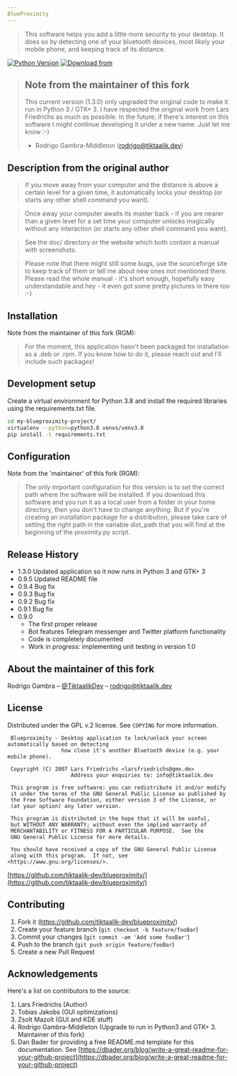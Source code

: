 ```yaml
---
BlueProximity
---
```

>This software helps you add a little more security to your
desktop. It does so by detecting one of your bluetooth devices, 
most likely your mobile phone, and keeping track of its distance. 

[![Python Version][python-image]][python-url]
[![Download from][github-downloads-image]][github-downloads-url]

>## Note from the maintainer of this fork ##
>This current version (1.3.0) only upgraded the original code to make it run in Python 3 / GTK+ 3.
I have respected the original work from Lars Friedrichs as much as possible.
In the future, if there's interest on this software I might continue developing it under a new name. Just let me know :-)
> - Rodrigo Gambra-Middleton (rodrigo@tiktaalik.dev)
## Description from the original author
>If you move away from your computer and the distance is above
a certain level for a 
given time, it automatically locks your desktop 
(or starts any other shell command you want).

>Once away your computer awaits its master back - if you are 
nearer than a given level for a set time your computer unlocks 
magically without any interaction 
(or starts any other shell command you want).

>See the doc/ directory or the website which both contain
a manual with screenshots.

>Please note that there might still some bugs, use the sourceforge 
site to keep track of them or tell me about new ones not mentioned 
there. 
>Please read the whole manual - it's short enough, hopefully easy 
understandable and hey - it even got some pretty pictures in there
too :-)

## Installation
Note from the maintainer of this fork (RGM):
>For the moment, this application hasn't been packaged for installation as a .deb or .rpm.
If you know how to do it, please reach out and I'll include such packages!

## Development setup

Create a virtual environment for Python 3.8 and install the 
required libraries using the requirements.txt file.

```sh
cd my-blueproximity-project/
virtualenv --python=python3.8 venvs/venv3.8
pip install -t requirements.txt
```

## Configuration
Note from the 'maintainer' of this fork (RGM):
>The only important configuration for this version is to set the correct path where the software will be installed.
If you download this software and you run it as a local user from a folder in your home directory,
then you don't have to change anything. But if you're creating an installation package for a distribution,
please take care of setting the right path in the variable dist_path that you will find at the beginning of the 
proximity.py script.

## Release History

* 1.3.0 Updated application so it now runs in Python 3 and GTK+ 3
* 0.9.5 Updated README file
* 0.9.4 Bug fix
* 0.9.3 Bug fix
* 0.9.2 Bug fix
* 0.9.1 Bug fix
* 0.9.0
    * The first proper release
    * Bot features Telegram messenger and Twitter platform functionality
    * Code is completely documented
    * Work in progress: implementing unit testing in version 1.0

## About the maintainer of this fork

Rodrigo Gambra – [@TiktaalikDev](https://twitter.com/TiktaalikDev) – rodrigo@tiktaalik.dev

## License
Distributed under the GPL v.2 license. See ``COPYING`` for more information.

     Blueproximity - Desktop application to lock/unlock your screen automatically based on detecting
                     how close it's another Bluetooth device (e.g. your mobile phone).
    
     Copyright (C) 2007 Lars Friedrichs <larsfriedrichs@gmx.de>
                        Address your enquiries to: info@tiktaalik.dev

     This program is free software: you can redistribute it and/or modify
     it under the terms of the GNU General Public License as published by
     the Free Software Foundation, either version 3 of the License, or
     (at your option) any later version.

     This program is distributed in the hope that it will be useful,
     but WITHOUT ANY WARRANTY; without even the implied warranty of
     MERCHANTABILITY or FITNESS FOR A PARTICULAR PURPOSE.  See the
     GNU General Public License for more details.

     You should have received a copy of the GNU General Public License
     along with this program.  If not, see <https://www.gnu.org/licenses/>.


[https://github.com/tiktaalik-dev/blueproximity/](https://github.com/tiktaalik-dev/blueproximity/)

## Contributing

1. Fork it (<https://github.com/tiktaalik-dev/blueproximity/>)
2. Create your feature branch (`git checkout -b feature/fooBar`)
3. Commit your changes (`git commit -am 'Add some fooBar'`)
4. Push to the branch (`git push origin feature/fooBar`)
5. Create a new Pull Request

## Acknowledgements

Here's a list on contributors to the source:
1. Lars Friedrichs (Author)
2. Tobias Jakobs (GUI optimizations)
3. Zsolt Mazolt (GUI and KDE stuff)
4. Rodrigo Gambra-Middleton (Upgrade to run in Python3 and GTK+ 3. Maintainer of this fork)
5. Dan Bader for providing a free README.md template for this documentation. 
See [https://dbader.org/blog/write-a-great-readme-for-your-github-project](https://dbader.org/blog/write-a-great-readme-for-your-github-project)

<!-- Markdown link & img dfn's -->
[python-image]: https://img.shields.io/badge/python-3.8-blue
[python-url]: https://www.python.org/downloads/release/python-370/
[github-downloads-image]: https://img.shields.io/badge/Download%20from-GitHub-orange
[github-downloads-url]: https://github.com/doctortoffu/Event-Info-Bot

